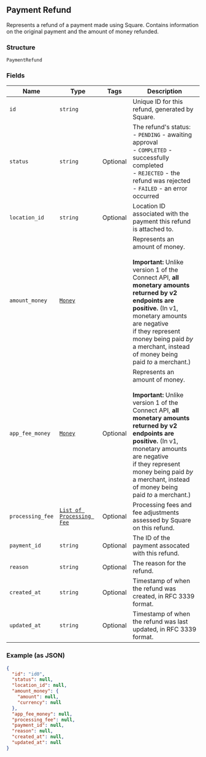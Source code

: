 ## Payment Refund

Represents a refund of a payment made using Square. Contains information on
the original payment and the amount of money refunded.

### Structure

`PaymentRefund`

### Fields

| Name | Type | Tags | Description |
|  --- | --- | --- | --- |
| `id` | `string` |  | Unique ID for this refund, generated by Square. |
| `status` | `string` | Optional | The refund's status:<br>- `PENDING` - awaiting approval<br>- `COMPLETED` - successfully completed<br>- `REJECTED` - the refund was rejected<br>- `FAILED` - an error occurred |
| `location_id` | `string` | Optional | Location ID associated with the payment this refund is attached to. |
| `amount_money` | [`Money`](/doc/models/money.md) |  | Represents an amount of money.<br><br>__Important:__ Unlike version 1 of the Connect API, __all monetary amounts<br>returned by v2 endpoints are positive.__ (In v1, monetary amounts are negative<br>if they represent money being paid _by_ a merchant, instead of money being<br>paid _to_ a merchant.) |
| `app_fee_money` | [`Money`](/doc/models/money.md) | Optional | Represents an amount of money.<br><br>__Important:__ Unlike version 1 of the Connect API, __all monetary amounts<br>returned by v2 endpoints are positive.__ (In v1, monetary amounts are negative<br>if they represent money being paid _by_ a merchant, instead of money being<br>paid _to_ a merchant.) |
| `processing_fee` | [`List of Processing Fee`](/doc/models/processing-fee.md) | Optional | Processing fees and fee adjustments assessed by Square on this refund. |
| `payment_id` | `string` | Optional | The ID of the payment assocated with this refund. |
| `reason` | `string` | Optional | The reason for the refund. |
| `created_at` | `string` | Optional | Timestamp of when the refund was created, in RFC 3339 format. |
| `updated_at` | `string` | Optional | Timestamp of when the refund was last updated, in RFC 3339 format. |

### Example (as JSON)

```json
{
  "id": "id0",
  "status": null,
  "location_id": null,
  "amount_money": {
    "amount": null,
    "currency": null
  },
  "app_fee_money": null,
  "processing_fee": null,
  "payment_id": null,
  "reason": null,
  "created_at": null,
  "updated_at": null
}
```

